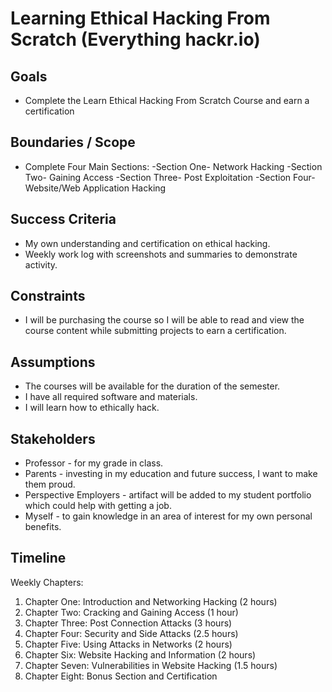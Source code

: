# Learning Ethical Hacking From Scratch (Everything hackr.io)

## Goals </br> 

 - Complete the Learn Ethical Hacking From Scratch Course and earn a certification

## Boundaries / Scope </br>

 - Complete Four Main Sections:
  -Section One- Network Hacking
  -Section Two- Gaining Access
  -Section Three- Post Exploitation
  -Section Four- Website/Web Application Hacking

## Success Criteria </br>

 - My own understanding and certification on ethical hacking.
 - Weekly work log with screenshots and summaries to demonstrate activity.

## Constraints </br>

 - I will be purchasing the course so I will be able to read and view the course content while submitting projects to earn a certification. 

## Assumptions </br>

- The courses will be available for the duration of the semester.
- I have all required software and materials.
- I will learn how to ethically hack.

## Stakeholders </br>

 - Professor - for my grade in class.
 - Parents - investing in my education and future success, I want to make them proud.
 - Perspective Employers - artifact will be added to my student portfolio which could help with getting a job.
 - Myself - to gain knowledge in an area of interest for my own personal benefits.

## Timeline </br>

Weekly Chapters:

1. Chapter One: Introduction and Networking Hacking (2 hours) </br> 
2. Chapter Two: Cracking and Gaining Access (1 hour) </br> 
3. Chapter Three: Post Connection Attacks (3 hours) </br> 
4. Chapter Four: Security and Side Attacks (2.5 hours) </br>
5. Chapter Five: Using Attacks in Networks (2 hours)</br> 
6. Chapter Six: Website Hacking and Information (2 hours)</br> 
7. Chapter Seven: Vulnerabilities in Website Hacking (1.5 hours)</br> 
8. Chapter Eight: Bonus Section and Certification
